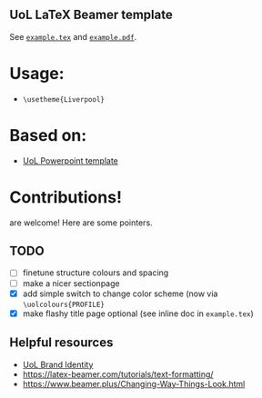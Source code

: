 UoL LaTeX Beamer template
------------------------------------

See [`example.tex`](example.tex) and [`example.pdf`](../-/jobs/artifacts/master/raw/example.pdf?job=build).


# Usage:
* `\usetheme{Liverpool}`

# Based on:

- [UoL Powerpoint template](https://www.liverpool.ac.uk/intranet/brand/powerpoint-template/)


# Contributions!

are welcome! Here are some pointers.

## TODO

- [ ] finetune structure colours and spacing
- [ ] make a nicer sectionpage
- [X] add simple switch to change color scheme (now via `\uolcolours{PROFILE}`
- [X] make flashy title page optional (see inline doc in `example.tex`)

## Helpful resources

- [UoL Brand Identity](https://www.liverpool.ac.uk/intranet/brand-identity/)
- <https://latex-beamer.com/tutorials/text-formatting/>
- <https://www.beamer.plus/Changing-Way-Things-Look.html>

